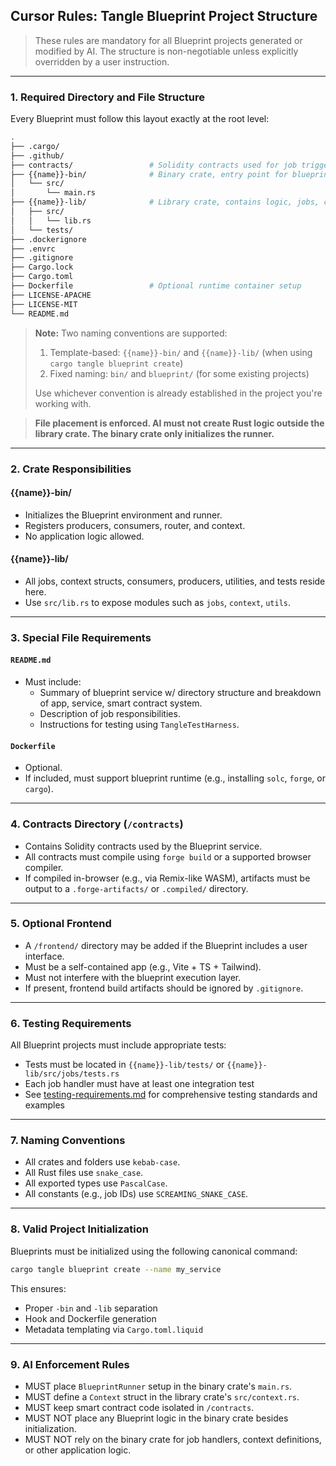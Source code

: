 ## Cursor Rules: Tangle Blueprint Project Structure

> These rules are mandatory for all Blueprint projects generated or modified by AI. The structure is non-negotiable unless explicitly overridden by a user instruction.

---

### 1. Required Directory and File Structure

Every Blueprint must follow this layout exactly at the root level:

```bash
.
├── .cargo/
├── .github/
├── contracts/                 # Solidity contracts used for job triggers or verification
├── {{name}}-bin/              # Binary crate, entry point for blueprint execution
│   └── src/
│       └── main.rs
├── {{name}}-lib/              # Library crate, contains logic, jobs, context, tests
│   ├── src/
│   │   └── lib.rs
│   └── tests/
├── .dockerignore
├── .envrc
├── .gitignore
├── Cargo.lock
├── Cargo.toml
├── Dockerfile                 # Optional runtime container setup
├── LICENSE-APACHE
├── LICENSE-MIT
└── README.md
```

> **Note:** Two naming conventions are supported:
> 1. Template-based: `{{name}}-bin/` and `{{name}}-lib/` (when using `cargo tangle blueprint create`)
> 2. Fixed naming: `bin/` and `blueprint/` (for some existing projects)
>
> Use whichever convention is already established in the project you're working with.

> **File placement is enforced. AI must not create Rust logic outside the library crate. The binary crate only initializes the runner.**

---

### 2. Crate Responsibilities

#### {{name}}-bin/
- Initializes the Blueprint environment and runner.
- Registers producers, consumers, router, and context.
- No application logic allowed.

#### {{name}}-lib/
- All jobs, context structs, consumers, producers, utilities, and tests reside here.
- Use `src/lib.rs` to expose modules such as `jobs`, `context`, `utils`.

---

### 3. Special File Requirements

#### `README.md`
- Must include:
  - Summary of blueprint service w/ directory structure and breakdown of app, service, smart contract system.
  - Description of job responsibilities.
  - Instructions for testing using `TangleTestHarness`.

#### `Dockerfile`
- Optional.
- If included, must support blueprint runtime (e.g., installing `solc`, `forge`, or `cargo`).

---

### 4. Contracts Directory (`/contracts`)
- Contains Solidity contracts used by the Blueprint service.
- All contracts must compile using `forge build` or a supported browser compiler.
- If compiled in-browser (e.g., via Remix-like WASM), artifacts must be output to a `.forge-artifacts/` or `.compiled/` directory.

---

### 5. Optional Frontend

- A `/frontend/` directory may be added if the Blueprint includes a user interface.
- Must be a self-contained app (e.g., Vite + TS + Tailwind).
- Must not interfere with the blueprint execution layer.
- If present, frontend build artifacts should be ignored by `.gitignore`.

---

### 6. Testing Requirements

All Blueprint projects must include appropriate tests:

- Tests must be located in `{{name}}-lib/tests/` or `{{name}}-lib/src/jobs/tests.rs`
- Each job handler must have at least one integration test
- See [testing-requirements.md](testing-requirements.md) for comprehensive testing standards and examples

---

### 7. Naming Conventions

- All crates and folders use `kebab-case`.
- All Rust files use `snake_case`.
- All exported types use `PascalCase`.
- All constants (e.g., job IDs) use `SCREAMING_SNAKE_CASE`.

---

### 8. Valid Project Initialization

Blueprints must be initialized using the following canonical command:

```bash
cargo tangle blueprint create --name my_service
```

This ensures:
- Proper `-bin` and `-lib` separation
- Hook and Dockerfile generation
- Metadata templating via `Cargo.toml.liquid`

---

### 9. AI Enforcement Rules

- MUST place `BlueprintRunner` setup in the binary crate's `main.rs`.
- MUST define a `Context` struct in the library crate's `src/context.rs`.
- MUST keep smart contract code isolated in `/contracts`.
- MUST NOT place any Blueprint logic in the binary crate besides initialization.
- MUST NOT rely on the binary crate for job handlers, context definitions, or other application logic.
